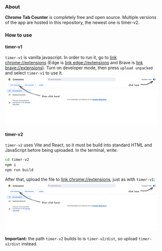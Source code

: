 ### About
**Chrome Tab Counter** is completely free and open source. Multiple versions of the app are hosted in this repository, the newest one is timer-v2.

### How to use

#### timer-v1
`timer-v1` is vanilla javascript. In order to run it, go to [link chrome://extensions](chrome://extensions) (Edge is [link edge://extensions](edge://extensions) and Brave is [link brave://extensions](brave://extensions)). Turn on developer mode, then press `upload unpacked` and select `timer-v1` to use it.
![alt instructions on how to install chrome extensions in developer mode](assets/instructions_install.png "turning on developer mode")

#### timer-v2
`timer-v2` uses Vite and React, so it must be build into standard HTML and JavaScript before being uploaded. In the terminal, write:
```bash
cd timer-v2
npm i
npm run build
```
After that, upload the file to [link chrome://extensions](chrome://extensions), just as with `timer-v1`:
![alt instructions on how to install chrome extensions in developer mode](assets/instructions_install.png "turning on developer mode")

**Important:** the path `timer-v2` builds to is `timer-v2/dist`, so upload `timer-v2/dist` instead.